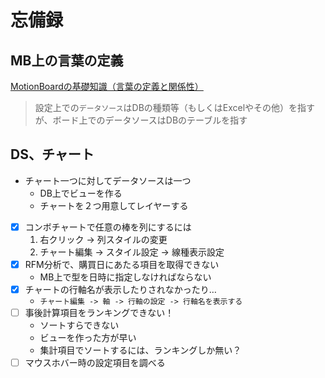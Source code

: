 # 忘備録

## MB上の言葉の定義

[MotionBoardの基礎知識（言葉の定義と関係性）](http://navi.wingarc.com/motionboard/mbwords.html)

>設定上での`データソース`はDBの種類等（もしくはExcelやその他）を指すが、ボード上でのデータソースはDBのテーブルを指す

## DS、チャート

- チャート一つに対してデータソースは一つ
    - DB上でビューを作る
    - チャートを２つ用意してレイヤーする
- [x] コンボチャートで任意の棒を列にするには
  1. 右クリック -> 列スタイルの変更
  2. チャート編集 -> スタイル設定 -> 線種表示設定
- [x] RFM分析で、購買日にあたる項目を取得できない
  - MB上で型を日時に指定しなければならない
- [x] チャートの行軸名が表示したりされなかったり…
  - `チャート編集 -> 軸 -> 行軸の設定 -> 行軸名を表示する`
- [ ] 事後計算項目をランキングできない！
  - ソートすらできない
  - ビューを作った方が早い
  - 集計項目でソートするには、ランキングしか無い？
- [ ] マウスホバー時の設定項目を調べる
